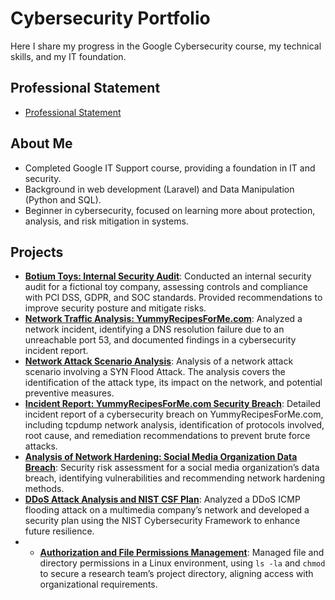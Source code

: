 # Cybersecurity Portfolio

Here I share my progress in the Google Cybersecurity course, my technical skills, and my IT foundation.

## Professional Statement
- [Professional Statement](professional_statement.md)

## About Me
- Completed Google IT Support course, providing a foundation in IT and security.
- Background in web development (Laravel) and Data Manipulation (Python and SQL).
- Beginner in cybersecurity, focused on learning more about protection, analysis, and risk mitigation in systems.

## Projects
- **[Botium Toys: Internal Security Audit](botium_toys_securit_audit.md)**: Conducted an internal security audit for a fictional toy company, assessing controls and compliance with PCI DSS, GDPR, and SOC standards. Provided recommendations to improve security posture and mitigate risks.
- **[Network Traffic Analysis: YummyRecipesForMe.com](network_traffic_analysis_yummyrecipes.md)**: Analyzed a network incident, identifying a DNS resolution failure due to an unreachable port 53, and documented findings in a cybersecurity incident report.
- **[Network Attack Scenario Analysis](network_attack_scenario.md)**: Analysis of a network attack scenario involving a SYN Flood Attack. The analysis covers the identification of the attack type, its impact on the network, and potential preventive measures.
- **[Incident Report: YummyRecipesForMe.com Security Breach](yummyrecipesforme-incident-report.md)**: Detailed incident report of a cybersecurity breach on YummyRecipesForMe.com, including tcpdump network analysis, identification of protocols involved, root cause, and remediation recommendations to prevent brute force attacks.
- **[Analysis of Network Hardening: Social Media Organization Data Breach](socialmedia-security-assessment.md)**: Security risk assessment for a social media organization’s data breach, identifying vulnerabilities and recommending network hardening methods.
- **[DDoS Attack Analysis and NIST CSF Plan](ddos_attack_nist_csf_plan.md)**: Analyzed a DDoS ICMP flooding attack on a multimedia company’s network and developed a security plan using the NIST Cybersecurity Framework to enhance future resilience.
- - **[Authorization and File Permissions Management](linux_file_permissions.md)**: Managed file and directory permissions in a Linux environment, using `ls -la` and `chmod` to secure a research team’s project directory, aligning access with organizational requirements.
